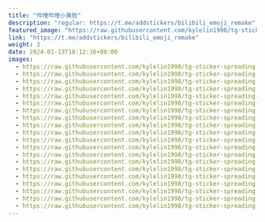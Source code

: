 ```yaml
---
title: "哔哩哔哩小黄脸"
description: "regular: https://t.me/addstickers/bilibili_emoji_remake"
featured_image: "https://raw.githubusercontent.com/kylelin1998/tg-sticker-spreading-worldwide-images/main/img/2dd300d5-2891-4f8e-b26a-701ee2cbce1a.jpg"
link: "https://t.me/addstickers/bilibili_emoji_remake"
weight: 3
date: 2024-01-13T18:12:16+08:00
images:
  - https://raw.githubusercontent.com/kylelin1998/tg-sticker-spreading-worldwide-images/main/img/2dd300d5-2891-4f8e-b26a-701ee2cbce1a.jpg
  - https://raw.githubusercontent.com/kylelin1998/tg-sticker-spreading-worldwide-images/main/img/8c57e344-520e-4b9f-892f-1cb86fe2193d.jpg
  - https://raw.githubusercontent.com/kylelin1998/tg-sticker-spreading-worldwide-images/main/img/9c01794e-f4fb-4b1c-a2f4-600d5019c80d.jpg
  - https://raw.githubusercontent.com/kylelin1998/tg-sticker-spreading-worldwide-images/main/img/885e4b33-1346-410e-a6d3-818ba89f92f0.jpg
  - https://raw.githubusercontent.com/kylelin1998/tg-sticker-spreading-worldwide-images/main/img/7fb989e7-3f0f-4bd8-9957-7516c4324b4e.jpg
  - https://raw.githubusercontent.com/kylelin1998/tg-sticker-spreading-worldwide-images/main/img/eebbcbc3-34d2-4201-bb93-836f312d416b.jpg
  - https://raw.githubusercontent.com/kylelin1998/tg-sticker-spreading-worldwide-images/main/img/daa40582-733b-4419-98d9-de204c29f359.jpg
  - https://raw.githubusercontent.com/kylelin1998/tg-sticker-spreading-worldwide-images/main/img/a2126571-fdae-4347-9e99-2093df80f726.jpg
  - https://raw.githubusercontent.com/kylelin1998/tg-sticker-spreading-worldwide-images/main/img/0e5c3357-9ccf-4a05-b311-8409af628fba.jpg
  - https://raw.githubusercontent.com/kylelin1998/tg-sticker-spreading-worldwide-images/main/img/7198cf0c-ff48-49d1-8911-0089687bac69.jpg
  - https://raw.githubusercontent.com/kylelin1998/tg-sticker-spreading-worldwide-images/main/img/7710a556-b463-46e0-b070-f45b388b8fc7.jpg
  - https://raw.githubusercontent.com/kylelin1998/tg-sticker-spreading-worldwide-images/main/img/96a67b10-2770-46e2-8dd5-917999d35c56.jpg
  - https://raw.githubusercontent.com/kylelin1998/tg-sticker-spreading-worldwide-images/main/img/d192e108-987e-4829-9287-d9aebddd6b22.jpg
  - https://raw.githubusercontent.com/kylelin1998/tg-sticker-spreading-worldwide-images/main/img/db8ce9a3-5b13-4f85-b934-63c242a3c00c.jpg
  - https://raw.githubusercontent.com/kylelin1998/tg-sticker-spreading-worldwide-images/main/img/fcf18bbc-d5dc-4420-bf93-0bdd59f621c6.jpg
  - https://raw.githubusercontent.com/kylelin1998/tg-sticker-spreading-worldwide-images/main/img/27684cb0-afdb-4f54-b5b1-ec1d1c87ec21.jpg
  - https://raw.githubusercontent.com/kylelin1998/tg-sticker-spreading-worldwide-images/main/img/9b75e828-d80e-4e22-af8d-ff405049c401.jpg
  - https://raw.githubusercontent.com/kylelin1998/tg-sticker-spreading-worldwide-images/main/img/49b09fea-b5d7-412e-9eda-9fc626260354.jpg
  - https://raw.githubusercontent.com/kylelin1998/tg-sticker-spreading-worldwide-images/main/img/ce62a01c-c2b7-4fb5-b55a-7c4b8bc04b85.jpg
  - https://raw.githubusercontent.com/kylelin1998/tg-sticker-spreading-worldwide-images/main/img/415f0bec-eff1-4fb5-9050-2b7b8026f82e.jpg
---
```

